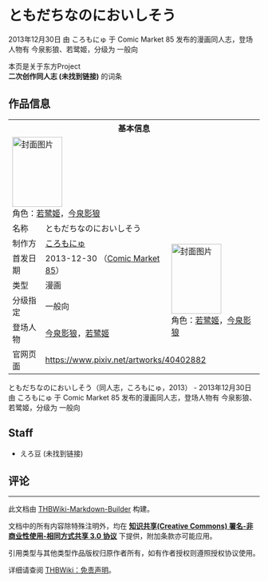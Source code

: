 # ともだちなのにおいしそう

<!-- source html: G:\repos\THBWiki-Markdown-Builder\THBWikiMarkdown\Temp\main\f\fc\ns0%3A%E3%81%A8%E3%82%82%E3%81%A0%E3%81%A1%E3%81%AA%E3%81%AE%E3%81%AB%E3%81%8A%E3%81%84%E3%81%97%E3%81%9D%E3%81%86.html -->

2013年12月30日 由 ころもにゅ 于 Comic Market 85 发布的漫画同人志，登场人物有 今泉影狼、若鹭姬，分级为 一般向

本页是关于东方Project  
 **二次创作同人志 (未找到链接)** 的词条

## 作品信息

<table><tbody><tr><th colspan="3">基本信息</th></tr><tr><td class="cover-artwork-mobile" colspan="2"><a href="./文件-ともだちなのにおいしそう封面.jpg.md" class="image" title="封面图片"><img alt="封面图片" src="https://upload.thwiki.cc/thumb/2/20/%E3%81%A8%E3%82%82%E3%81%A0%E3%81%A1%E3%81%AA%E3%81%AE%E3%81%AB%E3%81%8A%E3%81%84%E3%81%97%E3%81%9D%E3%81%86%E5%B0%81%E9%9D%A2.jpg/100px-%E3%81%A8%E3%82%82%E3%81%A0%E3%81%A1%E3%81%AA%E3%81%AE%E3%81%AB%E3%81%8A%E3%81%84%E3%81%97%E3%81%9D%E3%81%86%E5%B0%81%E9%9D%A2.jpg" decoding="async" loading="lazy" width="100" height="140" srcset="https://upload.thwiki.cc/thumb/2/20/%E3%81%A8%E3%82%82%E3%81%A0%E3%81%A1%E3%81%AA%E3%81%AE%E3%81%AB%E3%81%8A%E3%81%84%E3%81%97%E3%81%9D%E3%81%86%E5%B0%81%E9%9D%A2.jpg/149px-%E3%81%A8%E3%82%82%E3%81%A0%E3%81%A1%E3%81%AA%E3%81%AE%E3%81%AB%E3%81%8A%E3%81%84%E3%81%97%E3%81%9D%E3%81%86%E5%B0%81%E9%9D%A2.jpg 1.5x, https://upload.thwiki.cc/thumb/2/20/%E3%81%A8%E3%82%82%E3%81%A0%E3%81%A1%E3%81%AA%E3%81%AE%E3%81%AB%E3%81%8A%E3%81%84%E3%81%97%E3%81%9D%E3%81%86%E5%B0%81%E9%9D%A2.jpg/199px-%E3%81%A8%E3%82%82%E3%81%A0%E3%81%A1%E3%81%AA%E3%81%AE%E3%81%AB%E3%81%8A%E3%81%84%E3%81%97%E3%81%9D%E3%81%86%E5%B0%81%E9%9D%A2.jpg 2x" data-file-width="600" data-file-height="842"></a><div class="cover-char">角色：<a href="./若鹭姬.md" title="若鹭姬">若鹭姬</a>，<a href="./今泉影狼.md" title="今泉影狼">今泉影狼</a></div></td>
</tr><tr><td class="label">名称</td><td colspan="2"> ともだちなのにおいしそう </td></tr><tr><td class="label">制作方</td><td><a href="./ころもにゅ.md" title="ころもにゅ">ころもにゅ</a></td><td class="cover-artwork" rowspan="5" style="min-width:140px;"><a href="./文件-ともだちなのにおいしそう封面.jpg.md" class="image" title="封面图片"><img alt="封面图片" src="https://upload.thwiki.cc/thumb/2/20/%E3%81%A8%E3%82%82%E3%81%A0%E3%81%A1%E3%81%AA%E3%81%AE%E3%81%AB%E3%81%8A%E3%81%84%E3%81%97%E3%81%9D%E3%81%86%E5%B0%81%E9%9D%A2.jpg/100px-%E3%81%A8%E3%82%82%E3%81%A0%E3%81%A1%E3%81%AA%E3%81%AE%E3%81%AB%E3%81%8A%E3%81%84%E3%81%97%E3%81%9D%E3%81%86%E5%B0%81%E9%9D%A2.jpg" decoding="async" loading="lazy" width="100" height="140" srcset="https://upload.thwiki.cc/thumb/2/20/%E3%81%A8%E3%82%82%E3%81%A0%E3%81%A1%E3%81%AA%E3%81%AE%E3%81%AB%E3%81%8A%E3%81%84%E3%81%97%E3%81%9D%E3%81%86%E5%B0%81%E9%9D%A2.jpg/149px-%E3%81%A8%E3%82%82%E3%81%A0%E3%81%A1%E3%81%AA%E3%81%AE%E3%81%AB%E3%81%8A%E3%81%84%E3%81%97%E3%81%9D%E3%81%86%E5%B0%81%E9%9D%A2.jpg 1.5x, https://upload.thwiki.cc/thumb/2/20/%E3%81%A8%E3%82%82%E3%81%A0%E3%81%A1%E3%81%AA%E3%81%AE%E3%81%AB%E3%81%8A%E3%81%84%E3%81%97%E3%81%9D%E3%81%86%E5%B0%81%E9%9D%A2.jpg/199px-%E3%81%A8%E3%82%82%E3%81%A0%E3%81%A1%E3%81%AA%E3%81%AE%E3%81%AB%E3%81%8A%E3%81%84%E3%81%97%E3%81%9D%E3%81%86%E5%B0%81%E9%9D%A2.jpg 2x" data-file-width="600" data-file-height="842"></a><div class="cover-char">角色：<a href="./若鹭姬.md" title="若鹭姬">若鹭姬</a>，<a href="./今泉影狼.md" title="今泉影狼">今泉影狼</a></div></td>
</tr><tr><td class="label">首发日期</td><td>2013-12-30&#160;（<a href="/展会作品列表?e=Comic+Market%2385">Comic Market 85</a>）</td></tr><tr><td class="label">类型</td><td>漫画</td></tr><tr><td class="label">分级指定</td><td>一般向</td></tr><tr><td class="label">登场人物</td><td><a href="./今泉影狼.md" title="今泉影狼">今泉影狼</a>，<a href="./若鹭姬.md" title="若鹭姬">若鹭姬</a></td></tr>
<tr><td class="label">官网页面</td><td colspan="2"><a rel="nofollow" class="external free" href="https://www.pixiv.net/artworks/40402882">https://www.pixiv.net/artworks/40402882</a></td></tr></tbody></table>

ともだちなのにおいしそう（同人志，ころもにゅ，2013） - 2013年12月30日 由 ころもにゅ 于 Comic Market 85 发布的漫画同人志，登场人物有 今泉影狼、若鹭姬，分级为 一般向

## Staff
- えろ豆 (未找到链接)


## 评论




---

此文档由 [THBWiki-Markdown-Builder](https://github.com/Delsin-Yu/THBWiki-Markdown-Builder) 构建。

文档中的所有内容除特殊注明外，均在 [**知识共享(Creative Commons) 署名-非商业性使用-相同方式共享 3.0 协议**](https://creativecommons.org/licenses/by-sa/3.0/deed.zh-hans) 下提供，附加条款亦可能应用。

引用类型与其他类型作品版权归原作者所有，如有作者授权则遵照授权协议使用。

详细请查阅 [THBWiki：免责声明](https://thbwiki.cc/THBWiki:%E5%85%8D%E8%B4%A3%E5%A3%B0%E6%98%8E)。

